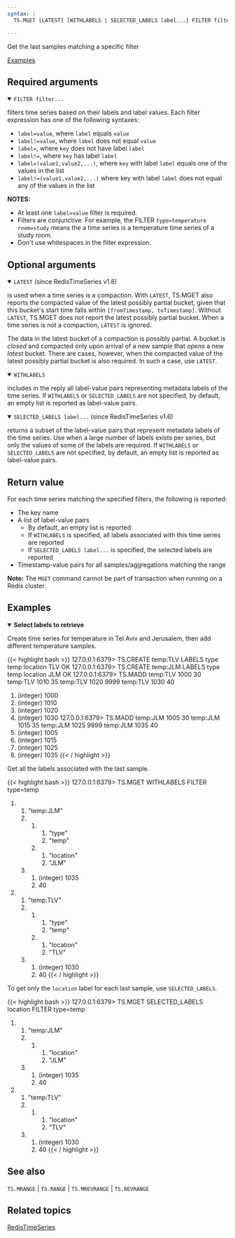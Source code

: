 ```yaml
---
syntax: |
  TS.MGET [LATEST] [WITHLABELS | SELECTED_LABELS label...] FILTER filter...

---
```


Get the last samples matching a specific filter

[Examples](#examples)

## Required arguments

<details open>
<summary><code>FILTER filter...</code></summary> 

filters time series based on their labels and label values. Each filter expression has one of the following syntaxes:

  - `label=value`, where `label` equals `value`
  - `label!=value`, where `label` does not equal `value`
  - `label=`, where `key` does not have label `label`
  - `label!=`, where `key` has label `label`
  - `label=(value1,value2,...)`, where `key` with label `label` equals one of the values in the list
  - `label!=(value1,value2,...)` where key with label `label` does not equal any of the values in the list

  <note><b>NOTES:</b> 
   - At least one `label=value` filter is required.
   - Filters are conjunctive. For example, the FILTER `type=temperature room=study` means the a time series is a temperature time series of a study room.
   - Don't use whitespaces in the filter expression.
   </note>
</details>

## Optional arguments

<details open>
<summary><code>LATEST</code> (since RedisTimeSeries v1.8)</summary> 

is used when a time series is a compaction. With `LATEST`, TS.MGET also reports the compacted value of the latest possibly partial bucket, given that this bucket's start time falls within `[fromTimestamp, toTimestamp]`. Without `LATEST`, TS.MGET does not report the latest possibly partial bucket. When a time series is not a compaction, `LATEST` is ignored.
  
The data in the latest bucket of a compaction is possibly partial. A bucket is _closed_ and compacted only upon arrival of a new sample that _opens_ a new _latest_ bucket. There are cases, however, when the compacted value of the latest possibly partial bucket is also required. In such a case, use `LATEST`.
</details>

<details open>
<summary><code>WITHLABELS</code></summary> 

includes in the reply all label-value pairs representing metadata labels of the time series. 
If `WITHLABELS` or `SELECTED_LABELS` are not specified, by default, an empty list is reported as label-value pairs.
</details>

<details open>
<summary><code>SELECTED_LABELS label...</code> (since RedisTimeSeries v1.6)</summary> 

returns a subset of the label-value pairs that represent metadata labels of the time series. 
Use when a large number of labels exists per series, but only the values of some of the labels are required. 
If `WITHLABELS` or `SELECTED_LABELS` are not specified, by default, an empty list is reported as label-value pairs.
</details>

## Return value

For each time series matching the specified filters, the following is reported:
- The key name
- A list of label-value pairs
  - By default, an empty list is reported
  - If `WITHLABELS` is specified, all labels associated with this time series are reported
  - If `SELECTED_LABELS label...` is specified, the selected labels are reported
- Timestamp-value pairs for all samples/aggregations matching the range

<note><b>Note:</b> The `MGET` command cannot be part of transaction when running on a Redis cluster.</note>

## Examples

<details open>
<summary><b>Select labels to retrieve</b></summary>

Create time series for temperature in Tel Aviv and Jerusalem, then add different temperature samples.

{{< highlight bash >}}
127.0.0.1:6379> TS.CREATE temp:TLV LABELS type temp location TLV
OK
127.0.0.1:6379> TS.CREATE temp:JLM LABELS type temp location JLM
OK
127.0.0.1:6379> TS.MADD temp:TLV 1000 30 temp:TLV 1010 35 temp:TLV 1020 9999 temp:TLV 1030 40
1) (integer) 1000
2) (integer) 1010
3) (integer) 1020
4) (integer) 1030
127.0.0.1:6379> TS.MADD temp:JLM 1005 30 temp:JLM 1015 35 temp:JLM 1025 9999 temp:JLM 1035 40
1) (integer) 1005
2) (integer) 1015
3) (integer) 1025
4) (integer) 1035
{{< / highlight >}}

Get all the labels associated with the last sample.

{{< highlight bash >}}
127.0.0.1:6379> TS.MGET WITHLABELS FILTER type=temp
1) 1) "temp:JLM"
   2) 1) 1) "type"
         2) "temp"
      2) 1) "location"
         2) "JLM"
   3) 1) (integer) 1035
      2) 40
2) 1) "temp:TLV"
   2) 1) 1) "type"
         2) "temp"
      2) 1) "location"
         2) "TLV"
   3) 1) (integer) 1030
      2) 40
{{< / highlight >}}

To get only the `location` label for each last sample, use `SELECTED_LABELS`.

{{< highlight bash >}}
127.0.0.1:6379> TS.MGET SELECTED_LABELS location FILTER type=temp
1) 1) "temp:JLM"
   2) 1) 1) "location"
         2) "JLM"
   3) 1) (integer) 1035
      2) 40
2) 1) "temp:TLV"
   2) 1) 1) "location"
         2) "TLV"
   3) 1) (integer) 1030
      2) 40
{{< / highlight >}}
</details>

## See also

`TS.MRANGE` | `TS.RANGE` | `TS.MREVRANGE` | `TS.REVRANGE`

## Related topics

[RedisTimeSeries](/docs/stack/timeseries)

